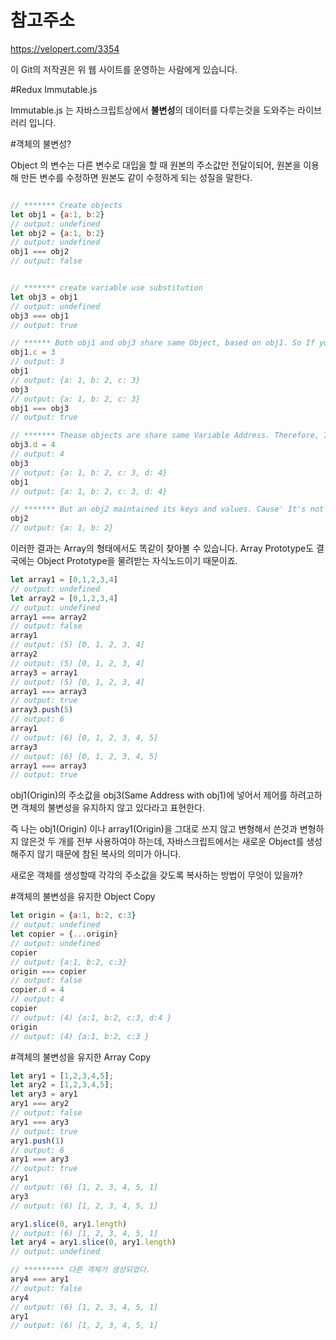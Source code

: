 # 참고주소

https://velopert.com/3354

이 Git의 저작권은 위 웹 사이트를 운영하는 사람에게 있습니다.

#Redux Immutable.js

Immutable.js 는 자바스크립트상에서 **불변성**의 데이터를 다루는것을 도와주는 라이브러리 입니다. 

#객체의 불변성?

Object 의 변수는 다른 변수로 대입을 할 때 원본의 주소값만 전달이되어, 원본을 이용해 만든 변수를 수정하면 원본도 같이 수정하게 되는 성질을 말한다.


``` js

// ******* Create objects 
let obj1 = {a:1, b:2}
// output: undefined
let obj2 = {a:1, b:2}
// output: undefined
obj1 === obj2
// output: false


// ******* create variable use substitution
let obj3 = obj1
// output: undefined
obj3 === obj1
// output: true

// ****** Both obj1 and obj3 share same Object, based on obj1. So If you change obj1, A obj3 will be changed by processing obj1
obj1.c = 3
// output: 3
obj1
// output: {a: 1, b: 2, c: 3}
obj3
// output: {a: 1, b: 2, c: 3}
obj1 === obj3
// output: true

// ******* Thease objects are share same Variable Address. Therefore, If this variable that name obj3 is changed, obj1 will be changed too.
obj3.d = 4
// output: 4
obj3
// output: {a: 1, b: 2, c: 3, d: 4}
obj1
// output: {a: 1, b: 2, c: 3, d: 4}

// ******* But an obj2 maintained its keys and values. Cause' It's not share with obj1 and obj3. That's why obj2 has different address.
obj2
// output: {a: 1, b: 2}
```

이러한 결과는 Array의 형태에서도 똑같이 찾아볼 수 있습니다. Array Prototype도 결국에는 Object Prototype을 물려받는 자식노드이기 때문이죠.

``` js
let array1 = [0,1,2,3,4]
// output: undefined
let array2 = [0,1,2,3,4]
// output: undefined
array1 === array2
// output: false
array1
// output: (5) [0, 1, 2, 3, 4]
array2
// output: (5) [0, 1, 2, 3, 4]
array3 = array1
// output: (5) [0, 1, 2, 3, 4]
array1 === array3
// output: true
array3.push(5)
// output: 6
array1
// output: (6) [0, 1, 2, 3, 4, 5]
array3
// output: (6) [0, 1, 2, 3, 4, 5]
array1 === array3
// output: true
``` 
obj1(Origin)의 주소값을 obj3(Same Address with obj1)에 넣어서 제어를 하려고하면 객체의 불변성을 유지하지 않고 있다라고 표현한다.


즉 나는 obj1(Origin) 이나 array1(Origin)을 그대로 쓰지 않고 변형해서 쓴것과 변형하지 않은것 두 개를 전부 사용하여야 하는데, 자바스크립트에서는 새로운 Object를 생성해주지 않기 때문에 참된 복사의 의미가 아니다. 


새로운 객체를 생성할때 각각의 주소값을 갖도록 복사하는 방법이 무엇이 있을까?

#객체의 불변성을 유지한 Object Copy

```js
let origin = {a:1, b:2, c:3}
// output: undefined
let copier = {...origin} 
// output: undefined
copier
// output: {a:1, b:2, c:3}
origin === copier
// output: false
copier.d = 4
// output: 4
copier
// output: (4) {a:1, b:2, c:3, d:4 }
origin
// output: (4) {a:1, b:2, c:3 }
```

#객체의 불변성을 유지한 Array Copy

```js
let ary1 = [1,2,3,4,5];
let ary2 = [1,2,3,4,5];
let ary3 = ary1
ary1 === ary2
// output: false
ary1 === ary3
// output: true
ary1.push(1)
// output: 6
ary1 === ary3
// output: true
ary1
// output: (6) [1, 2, 3, 4, 5, 1]
ary3
// output: (6) [1, 2, 3, 4, 5, 1]

ary1.slice(0, ary1.length)
// output: (6) [1, 2, 3, 4, 5, 1]
let ary4 = ary1.slice(0, ary1.length)
// output: undefined

// ********* 다른 객체가 생성되었다.
ary4 === ary1
// output: false
ary4
// output: (6) [1, 2, 3, 4, 5, 1]
ary1
// output: (6) [1, 2, 3, 4, 5, 1]
```



